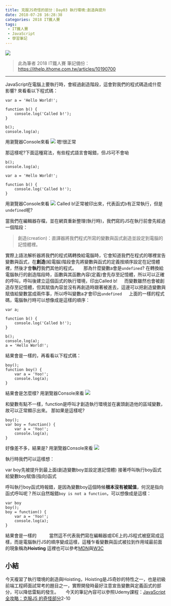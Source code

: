 ```yaml
---
title: 克服JS奇怪的部分：Day03 執行環境:創造與提升
date: 2018-07-28 16:28:38
categories: 2018 IT鐵人賽
tags:
 - IT鐵人賽
 - JavaScript
 - 學習筆記
---
```

![](https://2.bp.blogspot.com/-vuFXuz8wvrM/W1waoPQRDFI/AAAAAAAAIak/KE7E9Zpz3q0IskEuEsIOCPK0WjJUfj_nACLcBGAs/s1600/2018ITMANJS03.png)
<!-- more -->
> 此為筆者 2018 IT鐵人賽 筆記備份：https://ithelp.ithome.com.tw/articles/10190700

---

JavaScript在電腦上要執行時，會經過創造階段，這會對我們的程式碼造成什麼影響?
來看看以下程式碼：

```JS
var a = 'Hello World!';

function b() {
    console.log('Called b!');
}

b();
console.log(a);
```
用瀏覽器Console來看
![](https://i.imgur.com/C8ZG6K0.png)
嗯!很正常

那這樣呢?下面這種寫法，有些程式語言會報錯，但JS可不會呦
```JS
b(); 
console.log(a);

var a = 'Hello World!';

function b() {
    console.log('Called b!');
}
```
用瀏覽器Console來看
![](https://i.imgur.com/HuThyMY.png)
Called b!正常被印出來，代表函式b有正常執行，但是`undefined`呢?

當我們在編輯器存檔，並在網頁重新整理(執行時)，我們寫的JS在執行前會先經過一個階段：

> 創造(creation)：直譯器將我們程式所寫的變數與函式創造並設定到電腦的記憶體裡。

實際上語法解析器將我們的程式碼轉換給電腦時，它會知道我們在程式的哪裡宣告變數與函式，在**創造**(給電腦)階段會先將變數與函式的定義按順序設定在記憶體裡，然後才會**執行**我們其他的程式。
　
那為什麼變數a會是`undefined`?
在轉換給電腦執行的創造階段時，函數與其函數內容(定義)會先存至記憶體，所以可以正確的呼叫，呼叫後建立這個函式的執行環境，印出Called b!
　
而變數雖然也會被創造存至記憶體，但其賦值內容並沒有再創造時跟著被進去，這邊可以把創造變數與賦值給變數當成兩件事，所以呼叫變數a才會印出`undefined`
　
上面的一樣的程式碼，電腦執行時可以想像成是這樣的順序：
```JS
var a;

function b() {
    console.log('Called b!');
}

b();
console.log(a);
a = 'Hello World!';
```
結果會是一樣的，再看看以下程式碼：
```JS
boy();
function boy() {
    var a = 'Yoo!';
	console.log(a);
}
```
結果會是怎麼樣?
用瀏覽器Console來看
![](https://i.imgur.com/t1ehlSQ.png)

和變數有點不一樣，function是呼叫才創造執行環境並在裏頭創造他的區域變數，故可以正常顯示出來。
那如果是這樣呢?

```JS
boy();
var boy = function() {
    var a = 'Yoo!';
	console.log(a);
}
```
好像差不多，結果是?
用瀏覽器Console來看
![](https://i.imgur.com/bZgLtLK.png)


執行時我們可以這樣想：

var boy先被提升到最上面(創造變數boy並設定進記憶體)
接著呼叫執行boy函式
給變數boy賦值(指向)函式

呼叫執行boy函式時報錯，是因為變數boy這個時候**根本沒有被賦值**，何況是指向函式呼叫呢？所以自然報錯`boy is not a function`，可以想像成是這樣：

```JS
var boy
boy();
boy = function() {
    var a = 'Yoo!';
	console.log(a);
}
```
結果會是一樣的
　
　
當然這不代表我們寫在編輯器或IDE上的JS程式被竄寫成這樣，而是電腦執行JS的順序變成這樣，這種乍看變數與函式被拉到作用域最前面的現象稱為**Hoisting**
這裡也可以參考[MDN](https://developer.mozilla.org/zh-TW/docs/Glossary/Hoisting)與[W3C](https://www.w3schools.com/js/js_hoisting.asp)
　
　
　
　
## 小結
今天複習了執行環境的創造與Hoisting，Hoisting是JS奇妙的特性之一，也是初級前端工程師面試常考的題目之一，實際開發時最好注意宣告變數與定義函式的部分，可以降低雷點的發生。 
　
今天的筆記內容可以參照Udemy課程：[JavaScript 全攻略：克服JS 的奇怪部分](https://www.udemy.com/javascriptjs/)2-10
